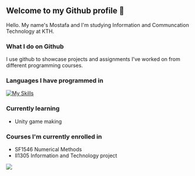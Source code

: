 ## Welcome to my Github profile 👋
Hello. My name's Mostafa and I'm studying Information and Communcation Technology at KTH.  
### What I do on Github
I use github to showcase projects and assignments I've worked on from different programming courses. 
### Languages I have programmed in
[![My Skills](https://skillicons.dev/icons?i=elixir,c,css,java,matlab)](https://skillicons.dev)
### Currently learning
* Unity game making

### Courses I'm currently enrolled in
* SF1546 Numerical Methods
* II1305 Information and Technology project

<!--
**MrFlamadak** is a ✨ _special_ ✨ repository because its `README.md` (this file) appears on your GitHub profile.

Here are some ideas to get you started:

- 🔭 I’m currently working on ...
currently solving algorithm and other programming problems in Elixir as well as creating a client-server socket framework in java.
- 🌱 I’m currently learning ...
- 👯 I’m looking to collaborate on ...
- 🤔 I’m looking for help with ...
- 💬 Ask me about ...
- 📫 How to reach me: ...
- 😄 Pronouns: ...
- ⚡ Fun fact: ...
-->


![](https://github-readme-stats.vercel.app/api/top-langs/?username=MrFlamadak&theme=dark&hide_border=false&include_all_commits=true&count_private=false&layout=compact)


